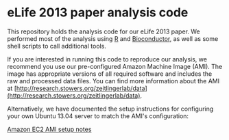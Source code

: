 # eLife 2013 paper analysis code

This repository holds the analysis code for our eLife 2013 paper. We performed most of the analysis using [R](http://www.r-project.org) and [Bioconductor](http://www.bioconductor.org), as well as some shell scripts to call additional tools.

If you are interested in running this code to reproduce our analysis, we recommend you use our pre-configured Amazon Machine Image (AMI). The image has appropriate versions of all required software and includes the raw and processed data files. You can find more information about the AMI at [http://research.stowers.org/zeitlingerlab/data](http://research.stowers.org/zeitlingerlab/data).

Alternatively, we have documented the setup instructions for configuring your own Ubuntu 13.04 server to match the AMI's configuration:

[Amazon EC2 AMI setup notes](https://github.com/zeitlingerlab/chen_elife_2013/blob/master/amazon_ami/ami_setup_notes.md)


